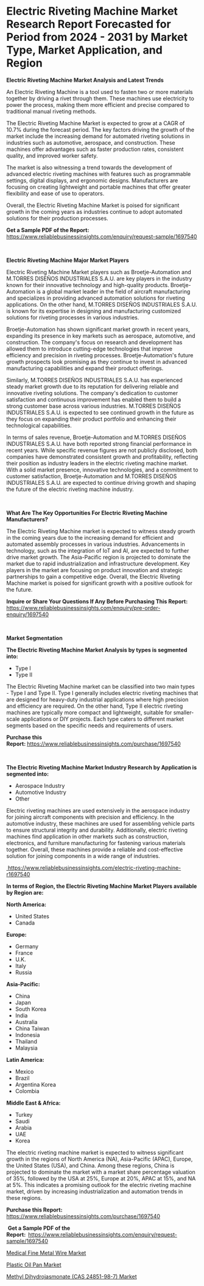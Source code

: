<p><h1>Electric Riveting Machine Market Research Report Forecasted for Period from 2024 -  2031 by Market Type, Market Application, and Region</h1></p><p><strong>Electric Riveting Machine Market Analysis and Latest Trends</strong></p>
<p><p>An Electric Riveting Machine is a tool used to fasten two or more materials together by driving a rivet through them. These machines use electricity to power the process, making them more efficient and precise compared to traditional manual riveting methods.</p><p>The Electric Riveting Machine Market is expected to grow at a CAGR of 10.7% during the forecast period. The key factors driving the growth of the market include the increasing demand for automated riveting solutions in industries such as automotive, aerospace, and construction. These machines offer advantages such as faster production rates, consistent quality, and improved worker safety.</p><p>The market is also witnessing a trend towards the development of advanced electric riveting machines with features such as programmable settings, digital displays, and ergonomic designs. Manufacturers are focusing on creating lightweight and portable machines that offer greater flexibility and ease of use to operators.</p><p>Overall, the Electric Riveting Machine Market is poised for significant growth in the coming years as industries continue to adopt automated solutions for their production processes.</p></p>
<p><strong>Get a Sample PDF of the Report:&nbsp;</strong> <a href="https://www.reliablebusinessinsights.com/enquiry/request-sample/1697540">https://www.reliablebusinessinsights.com/enquiry/request-sample/1697540</a></p>
<p>&nbsp;</p>
<p><strong>Electric Riveting Machine Major Market Players</strong></p>
<p><p>Electric Riveting Machine Market players such as Broetje-Automation and M.TORRES DISEÑOS INDUSTRIALES S.A.U. are key players in the industry known for their innovative technology and high-quality products. Broetje-Automation is a global market leader in the field of aircraft manufacturing and specializes in providing advanced automation solutions for riveting applications. On the other hand, M.TORRES DISEÑOS INDUSTRIALES S.A.U. is known for its expertise in designing and manufacturing customized solutions for riveting processes in various industries.</p><p>Broetje-Automation has shown significant market growth in recent years, expanding its presence in key markets such as aerospace, automotive, and construction. The company's focus on research and development has allowed them to introduce cutting-edge technologies that improve efficiency and precision in riveting processes. Broetje-Automation's future growth prospects look promising as they continue to invest in advanced manufacturing capabilities and expand their product offerings.</p><p>Similarly, M.TORRES DISEÑOS INDUSTRIALES S.A.U. has experienced steady market growth due to its reputation for delivering reliable and innovative riveting solutions. The company's dedication to customer satisfaction and continuous improvement has enabled them to build a strong customer base across various industries. M.TORRES DISEÑOS INDUSTRIALES S.A.U. is expected to see continued growth in the future as they focus on expanding their product portfolio and enhancing their technological capabilities.</p><p>In terms of sales revenue, Broetje-Automation and M.TORRES DISEÑOS INDUSTRIALES S.A.U. have both reported strong financial performance in recent years. While specific revenue figures are not publicly disclosed, both companies have demonstrated consistent growth and profitability, reflecting their position as industry leaders in the electric riveting machine market. With a solid market presence, innovative technologies, and a commitment to customer satisfaction, Broetje-Automation and M.TORRES DISEÑOS INDUSTRIALES S.A.U. are expected to continue driving growth and shaping the future of the electric riveting machine industry.</p></p>
<p>&nbsp;</p>
<p><strong>What Are The Key Opportunities For Electric Riveting Machine Manufacturers?</strong></p>
<p><p>The Electric Riveting Machine market is expected to witness steady growth in the coming years due to the increasing demand for efficient and automated assembly processes in various industries. Advancements in technology, such as the integration of IoT and AI, are expected to further drive market growth. The Asia-Pacific region is projected to dominate the market due to rapid industrialization and infrastructure development. Key players in the market are focusing on product innovation and strategic partnerships to gain a competitive edge. Overall, the Electric Riveting Machine market is poised for significant growth with a positive outlook for the future.</p></p>
<p><strong>Inquire or Share Your Questions If Any Before Purchasing This Report:</strong> <a href="https://www.reliablebusinessinsights.com/enquiry/pre-order-enquiry/1697540">https://www.reliablebusinessinsights.com/enquiry/pre-order-enquiry/1697540</a></p>
<p>&nbsp;</p>
<p><strong>Market Segmentation</strong></p>
<p><strong>The Electric Riveting Machine Market Analysis by types is segmented into:</strong></p>
<p><ul><li>Type I</li><li>Type II</li></ul></p>
<p><p>The Electric Riveting Machine market can be classified into two main types - Type I and Type II. Type I generally includes electric riveting machines that are designed for heavy-duty industrial applications where high precision and efficiency are required. On the other hand, Type II electric riveting machines are typically more compact and lightweight, suitable for smaller-scale applications or DIY projects. Each type caters to different market segments based on the specific needs and requirements of users.</p></p>
<p><strong>Purchase this Report:&nbsp;</strong><a href="https://www.reliablebusinessinsights.com/purchase/1697540">https://www.reliablebusinessinsights.com/purchase/1697540</a></p>
<p>&nbsp;</p>
<p><strong>The Electric Riveting Machine Market Industry Research by Application is segmented into:</strong></p>
<p><ul><li>Aerospace Industry</li><li>Automotive Industry</li><li>Other</li></ul></p>
<p><p>Electric riveting machines are used extensively in the aerospace industry for joining aircraft components with precision and efficiency. In the automotive industry, these machines are used for assembling vehicle parts to ensure structural integrity and durability. Additionally, electric riveting machines find application in other markets such as construction, electronics, and furniture manufacturing for fastening various materials together. Overall, these machines provide a reliable and cost-effective solution for joining components in a wide range of industries.</p></p>
<p><a href="https://www.reliablebusinessinsights.com/electric-riveting-machine-r1697540">&nbsp;https://www.reliablebusinessinsights.com/electric-riveting-machine-r1697540</a></p>
<p><strong>In terms of Region, the Electric Riveting Machine Market Players available by Region are:</strong></p>
<p>
    <p> <strong> North America: </strong>
        <ul>
            <li>United States</li>
            <li>Canada</li>
        </ul>
        </p> 
    <p> <strong> Europe: </strong>
        <ul>
            <li>Germany</li>
            <li>France</li>
            <li>U.K.</li>
            <li>Italy</li>
            <li>Russia</li>
        </ul>
        </p> 
    <p> <strong> Asia-Pacific: </strong>
        <ul>
            <li>China</li>
            <li>Japan</li>
            <li>South Korea</li>
            <li>India</li>
            <li>Australia</li>
            <li>China Taiwan</li>
            <li>Indonesia</li>
            <li>Thailand</li>
            <li>Malaysia</li>
        </ul>
        </p> 
    <p> <strong> Latin America: </strong>
        <ul>
            <li>Mexico</li>
            <li>Brazil</li>
            <li>Argentina Korea</li>
            <li>Colombia</li>
        </ul>
        </p> 
    <p> <strong> Middle East & Africa: </strong>
        <ul>
            <li>Turkey</li>
            <li>Saudi</li>
            <li>Arabia</li>
            <li>UAE</li>
            <li>Korea</li>
        </ul>
    </p>
    </p>
<p><p>The electric riveting machine market is expected to witness significant growth in the regions of North America (NA), Asia-Pacific (APAC), Europe, the United States (USA), and China. Among these regions, China is projected to dominate the market with a market share percentage valuation of 35%, followed by the USA at 25%, Europe at 20%, APAC at 15%, and NA at 5%. This indicates a promising outlook for the electric riveting machine market, driven by increasing industrialization and automation trends in these regions.</p></p>
<p><strong>Purchase this Report: </strong><a href="https://www.reliablebusinessinsights.com/purchase/1697540">https://www.reliablebusinessinsights.com/purchase/1697540</a></p>
<p>&nbsp;<strong>Get a Sample PDF of the Report:&nbsp;&nbsp;</strong><a href="https://www.reliablebusinessinsights.com/enquiry/request-sample/1697540">https://www.reliablebusinessinsights.com/enquiry/request-sample/1697540</a></p>
<p><strong></strong></p>
<p><p><a href="https://medium.com/@delaneyhayes2022/global-medical-fine-metal-wire-industry-research-report-competitive-landscape-market-size-1935ba7e4d50">Medical Fine Metal Wire Market</a></p><p><a href="https://medium.com/@kavonhansen2022/plastic-oil-pan-market-overview-global-market-trends-and-future-prospects-from-2024-to-2031-762c52155377">Plastic Oil Pan Market</a></p><p><a href="https://github.com/valeriecruz651/Market-Research-Report-List-1/blob/main/methyl-dihydrojasmonate-cas-24851-98-7-market.md">Methyl Dihydrojasmonate (CAS 24851-98-7) Market</a></p></p>